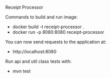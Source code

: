 Receipt Processor

Commands to build and run image:
- docker build -t receipt-processor .
- docker run -p 8080:8080 receipt-processor

You can now send requests to the application at:
- http://localhost:8080



Run api and util class tests with:
- mvn test
